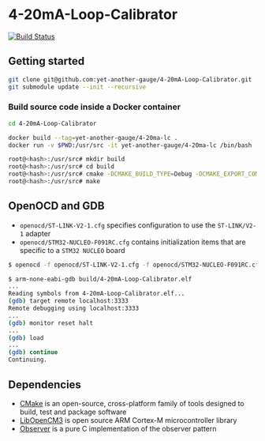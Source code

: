 # 4-20mA-Loop-Calibrator
[![Build Status](https://travis-ci.org/yet-another-gauge/4-20mA-Loop-Calibrator.svg?branch=master)](https://travis-ci.org/yet-another-gauge/4-20mA-Loop-Calibrator)

## Getting started

```bash
git clone git@github.com:yet-another-gauge/4-20mA-Loop-Calibrator.git
git submodule update --init --recursive
```

### Build source code inside a Docker container

```bash
cd 4-20mA-Loop-Calibrator

docker build --tag=yet-another-gauge/4-20ma-lc .
docker run -v $PWD:/usr/src -it yet-another-gauge/4-20ma-lc /bin/bash

root@<hash>:/usr/src# mkdir build
root@<hash>:/usr/src# cd build
root@<hash>:/usr/src# cmake -DCMAKE_BUILD_TYPE=Debug -DCMAKE_EXPORT_COMPILE_COMMANDS=ON ..
root@<hash>:/usr/src# make
```

## OpenOCD and GDB

- `openocd/ST-LINK-V2-1.cfg` specifies configuration to use the `ST-LINK/V2-1` adapter
- `openocd/STM32-NUCLEO-F091RC.cfg` contains initialization items that are specific to a `STM32 NUCLEO` board

```bash
$ openocd -f openocd/ST-LINK-V2-1.cfg -f openocd/STM32-NUCLEO-F091RC.cfg
```

```bash
$ arm-none-eabi-gdb build/4-20mA-Loop-Calibrator.elf
...
Reading symbols from 4-20mA-Loop-Calibrator.elf...
(gdb) target remote localhost:3333
Remote debugging using localhost:3333
...
(gdb) monitor reset halt
...
(gdb) load
...
(gdb) continue
Continuing.
```

## Dependencies

* [CMake](https://cmake.org/) is an open-source, cross-platform family of tools designed to build, test and package software
* [LibOpenCM3](http://libopencm3.org/) is open source ARM Cortex-M microcontroller library
* [Observer](https://github.com/yet-another-gauge/observer) is a pure C implementation of the observer pattern
